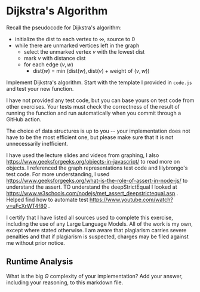 # Dijkstra's Algorithm

Recall the pseudocode for Dijkstra's algorithm:
- initialize the dist to each vertex to $\infty$, source to 0
- while there are unmarked vertices left in the graph
    - select the unmarked vertex $v$ with the lowest dist
    - mark $v$ with distance dist
    - for each edge $(v,w)$
        - dist($w$) = min $\left(\textrm{dist}(w), \textrm{dist}(v) + \textrm{weight of }(v, w)\right)$

Implement Dijkstra's algorithm. Start with the template I provided in `code.js`
and test your new function.

I have not provided any test code, but you can base yours on test code from
other exercises. Your tests must check the correctness of the result of running
the function and run automatically when you commit through a GitHub action.

The choice of data structures is up to you -- your implementation does not have
to be the most efficient one, but please make sure that it is not unnecessarily
inefficient.

I have used the lecture slides and videos from graphing, I also https://www.geeksforgeeks.org/objects-in-javascript/ to read more on objects. I referenced the graph representations test code and lilybrongo's test code. For more understanding, I used https://www.geeksforgeeks.org/what-is-the-role-of-assert-in-node-js/ to understand the assert. TO understand the deepStrictEqual I looked at https://www.w3schools.com/nodejs/met_assert_deepstrictequal.asp . Helped find how to automate test https://www.youtube.com/watch?v=uFcXrWT4f80 .

I certify that I have listed all sources used to complete this exercise, including the use of any Large Language Models. All of the work is my own, except where stated otherwise. I am aware that plagiarism carries severe penalties and that if plagiarism is suspected, charges may be filed against me without prior notice.

## Runtime Analysis

What is the big $\Theta$ complexity of your implementation? Add your
answer, including your reasoning, to this markdown file.



